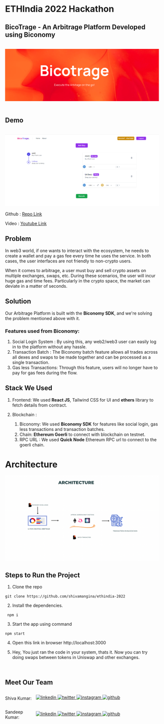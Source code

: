# ETHIndia 2022 Hackathon

## BicoTrage - An Arbitrage Platform Developed using Biconomy

<br>
<img src="./src/assets/logo.png" />
<br>

<br>
 
## Demo

<br>
<img src="./src/assets/BicoTrage.png" />

<br>

Github : <a style="margin-bottom: 5px;" href="https://github.com/shivamangina/ethindia-2022" target="_blank"> Repo Link </a>

Video : <a style="margin-bottom: 5px;" href="https://www.youtube.com/watch?v=ZItkM2ZDX4o" target="_blank"> Youtube Link </a>

## Problem

In web3 world, if one wants to interact with the ecosystem, he needs to create a wallet and pay a gas fee every time he uses the service. In both cases, the user interfaces are not friendly to non-crypto users.

When it comes to arbitrage, a user must buy and sell crypto assets on multiple exchanges, swaps, etc. During these scenarios, the user will incur huge gas and time fees. Particularly in the crypto space, the market can deviate in a matter of seconds.

## Solution

Our Arbitrage Platform is built with the **Biconomy SDK**, and we're solving the problem mentioned above with it.

### Features used from Biconomy:

1. Social Login System : By using this, any web2/web3 user can easily log in to the platform without any hassle.
2. Transaction Batch : The Biconomy batch feature allows all trades across all dexes and swaps to be made together and can be processed as a single transaction.
3. Gas less Transactions: Through this feature, users will no longer have to pay for gas fees during the flow.

## Stack We Used

1. Frontend: We used **React JS**, Tailwind CSS for UI and **ethers** library to fetch details from contract.

2. Blockchain :
   1. Biconomy: We used **Biconomy SDK** for features like social login, gas less transactions and transaction batches.
   2. Chain: **Ethereum Goerli** to connect with blockchain on testnet.
   3. RPC URL : We used **Quick Node** Ethereum RPC url to connect to the goerli chain.

# Architecture

<img src="./src/assets/archi.png" />

<br>

## Steps to Run the Project

1. Clone the repo

```
git clone https://github.com/shivamangina/ethindia-2022
```

2. Install the dependencies.

```
 npm i
```

3. Start the app using command

```
npm start
```

4. Open this link in browser http://localhost:3000

5. Hey, You just ran the code in your system, thats it. Now you can try doing swaps between tokens in Uniswap and other exchanges.

<br>

## Meet Our Team

<div style="display: flex; justify-content: space-between; align-items: center;">
   <p style="flex:1">Shiva Kumar: </p>
   <div style="flex:4; justify-content: space-between;">
      <a href="https://www.linkedin.com/in/shivamangina/" target="_blank">
      <img src=https://img.shields.io/badge/linkedin-%2300acee.svg?color=405DE6&style=for-the-badge&logo=linkedin&logoColor=white alt=linkedin style="margin-bottom: 5px;" />
      </a>
      <a href="https://twitter.com/shivakmangina" target="_blank">
      <img src=https://img.shields.io/badge/twitter-%2300acee.svg?color=1DA1F2&style=for-the-badge&logo=twitter&logoColor=white alt=twitter style="margin-bottom: 5px;" />
      </a>
      <a href="https://www.instagram.com/shiva_mangina" target="_blank">
      <img src=https://img.shields.io/badge/instagram-%ff5851db.svg?color=C13584&style=for-the-badge&logo=instagram&logoColor=white alt=instagram style="margin-bottom: 5px;" />
      </a>
      <a href="https://github.com/shivamangina" target="_blank">
      <img src=https://img.shields.io/badge/GitHub-100000?style=for-the-badge&logo=github&logoColor=white alt=github style="margin-bottom: 5px;" />
      </a>
   </div>
</div>

<div style="display: flex; justify-content: space-between; align-items: center;">
   <p style="flex:1">Sandeep Kumar: </p>
   <div style="flex:4; justify-content: space-between;">
      <a href="https://www.linkedin.com/in/satyasandeep" target="_blank">
      <img src=https://img.shields.io/badge/linkedin-%2300acee.svg?color=405DE6&style=for-the-badge&logo=linkedin&logoColor=white alt=linkedin style="margin-bottom: 5px;" />
      </a>
      <a href="https://twitter.com/satyasandeep76" target="_blank">
      <img src=https://img.shields.io/badge/twitter-%2300acee.svg?color=1DA1F2&style=for-the-badge&logo=twitter&logoColor=white alt=twitter style="margin-bottom: 5px;" />
      </a>
      <a href="https://www.instagram.com/satyasandeep007" target="_blank">
      <img src=https://img.shields.io/badge/instagram-%ff5851db.svg?color=C13584&style=for-the-badge&logo=instagram&logoColor=white alt=instagram style="margin-bottom: 5px;" />
      </a>
      <a href="https://github.com/satyasandeep007" target="_blank">
      <img src=https://img.shields.io/badge/GitHub-100000?style=for-the-badge&logo=github&logoColor=white alt=github style="margin-bottom: 5px;" />
      </a>
   </div>
</div>
